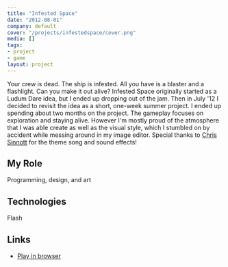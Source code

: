 ```yaml
---
title: "Infested Space"
date: "2012-08-01"
company: default
cover: "/projects/infestedspace/cover.png"
media: []
tags:
- project
- game
layout: project
---
```


Your crew is dead. The ship is infested. All you have is a blaster and a flashlight. Can you make it out alive? Infested Space originally started as a Ludum Dare idea, but I ended up dropping out of the jam. Then in July '12 I decided to revisit the idea as a short, one-week summer project. I ended up spending about two months on the project. The gameplay focuses on exploration and staying alive. However I'm mostly proud of the atmosphere that I was able create as well as the visual style, which I stumbled on by accident while messing around in my image editor. Special thanks to [Chris Sinnott](http://www.sinnottsoundworks.com/) for the theme song and sound effects!

## My Role
Programming, design, and art

## Technologies
Flash

## Links
* [Play in browser](http://www.kongregate.com/games/alexlarioza/infested-space)